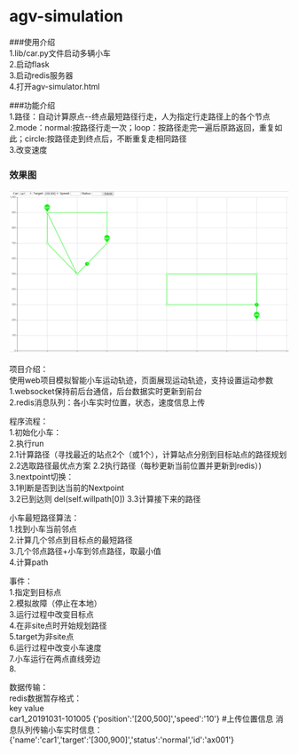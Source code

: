 # agv-simulation
###使用介绍  
1.lib/car.py文件启动多辆小车    
2.启动flask    
3.启动redis服务器    
4.打开agv-simulator.html    

###功能介绍    
1.路径：自动计算原点--终点最短路径行走，人为指定行走路径上的各个节点    
2.mode：normal:按路径行走一次；loop：按路径走完一遍后原路返回，重复如此；circle:按路径走到终点后，不断重复走相同路径    
3.改变速度    

### 效果图  
![avatar](static/img/agv-car.PNG)

项目介绍：  
使用web项目模拟智能小车运动轨迹，页面展现运动轨迹，支持设置运动参数    
1.websocket保持前后台通信，后台数据实时更新到前台       
2.redis消息队列：各小车实时位置，状态，速度信息上传    

程序流程：    
1.初始化小车：   
2.执行run    
2.1计算路径（寻找最近的站点2个（或1个），计算站点分别到目标站点的路径规划    
2.2选取路径最优点方案
2.2执行路径（每秒更新当前位置并更新到redis）)    
3.nextpoint切换：    
3.1判断是否到达当前的Nextpoint    
3.2已到达则 del(self.willpath[0])
3.3计算接下来的路径


小车最短路径算法：    
1.找到小车当前邻点    
2.计算几个邻点到目标点的最短路径    
3.几个邻点路径+小车到邻点路径，取最小值   
4.计算path


事件：    
1.指定到目标点    
2.模拟故障（停止在本地）    
3.运行过程中改变目标点    
4.在非site点时开始规划路径    
5.target为非site点    
6.运行过程中改变小车速度   
7.小车运行在两点直线旁边   
8.    

数据传输：    
redis数据暂存格式：    
key  value  
car1_20191031-101005 {'position':'[200,500]','speed':'10'} #上传位置信息
消息队列传输小车实时信息：    
{'name':'car1','target':'[300,900]','status':'normal','id':'ax001'} 
